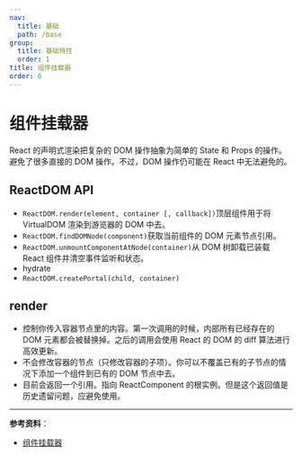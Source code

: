 ```yaml
---
nav:
  title: 基础
  path: /base
group:
  title: 基础特性
  order: 1
title: 组件挂载器
order: 6
---
```


# 组件挂载器

React 的声明式渲染把复杂的 DOM 操作抽象为简单的 State 和 Props 的操作。避免了很多直接的 DOM 操作。不过，DOM 操作仍可能在 React 中无法避免的。

## ReactDOM API

- `ReactDOM.render(element, container [, callback])`顶层组件用于将 VirtualDOM 渲染到游览器的 DOM 中去。
- `ReactDOM.findDOMNode(component)`获取当前组件的 DOM 元素节点引用。
- `ReactDOM.unmountComponentAtNode(container)`从 DOM 树卸载已装载 React 组件并清空事件监听和状态。
- hydrate
- `ReactDOM.createPortal(child, container)`

## render

- 控制你传入容器节点里的内容。第一次调用的时候，内部所有已经存在的 DOM 元素都会被替换掉。之后的调用会使用 React 的 DOM 的 diff 算法进行高效更新。
- 不会修改容器的节点（只修改容器的子项）。你可以不覆盖已有的子节点的情况下添加一个组件到已有的 DOM 节点中去。
- 目前会返回一个引用。指向 ReactComponent 的根实例。但是这个返回值是历史遗留问题，应避免使用。

---

**参考资料**：

- [组件挂载器](https://tsejx.github.io/react-guidebook/foundation/main-concepts/react-dom)
